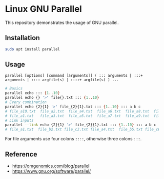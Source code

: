 # Linux GNU Parallel

This repository demonstrates the usage of GNU parallel.
## Installation

```bash
sudo apt install parallel
```

## Usage

`parallel [options] [command [arguments]] ( ::: arguments | :::+ arguments | :::: argfile(s) | ::::+ argfile(s) ) ...`
```bash
# Basics
parallel echo ::: {1..10}
parallel echo {} '>' file{}.txt ::: {1..10}
# Every combination
parallel echo {2}{1} '>' file_{2}{1}.txt ::: {1..10} ::: a b c
# file_a10.txt  file_a2.txt  file_a4.txt  file_a6.txt  file_a8.txt  file_b10.txt  file_b2.txt  file_b4.txt  file_b6.txt  file_b8.txt  file_c10.txt  file_c2.txt  file_c4.txt  file_c6.txt  file_c8.txt
# file_a1.txt   file_a3.txt  file_a5.txt  file_a7.txt  file_a9.txt  file_b1.txt   file_b3.txt  file_b5.txt  file_b7.txt  file_b9.txt  file_c1.txt   file_c3.txt  file_c5.txt  file_c7.txt  file_c9.txt
# Link inputs
parallel --link echo {2}{1} '>' file_{2}{1}.txt ::: {1..10} ::: a b c
# file_a1.txt  file_b2.txt file_c3.txt file_a4.txt  file_b5.txt file_c6.txt file_a7.txt file_b8.txt file_c9.txt file_a10.txt 
```

For file arguments use four colons `::::`, otherwise three colons `:::`.

## Reference
- https://omgenomics.com/blog/parallel
- https://www.gnu.org/software/parallel/
